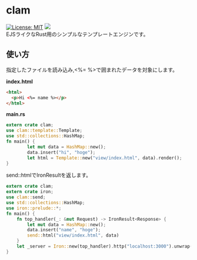 clam
===============
[![License: MIT](https://img.shields.io/badge/License-MIT-yellow.svg)](https://opensource.org/licenses/MIT)
[![](http://meritbadge.herokuapp.com/clam)](https://crates.io/crates/clam)  
EJSライクなRust用のシンプルなテンプレートエンジンです。

## 使い方

指定したファイルを読み込み,<%= %>で囲まれたデータを対象にします。    

**index.html**
```html
<html>
  <p>Hi <%= name %></p>
</html>
```

**main.rs**
```rust
extern crate clam;
use clam::template::Template;
use std::collections::HashMap;
fn main() {
        let mut data = HashMap::new();
        data.insert("hi", "hoge");
        let html = Template::new("view/index.html", data).render();
}
```

send::htmlでIronResult<Response>を返します。 
```rust
extern crate clam;
extern crate iron;
use clam::send;
use std::collections::HashMap;
use iron::prelude::*;
fn main() {
    fn top_handler(_: &mut Request) -> IronResult<Response> {
        let mut data = HashMap::new();
        data.insert("name", "hoge");
        send::html("view/index.html", data)
    }
    let _server = Iron::new(top_handler).http("localhost:3000").unwrap();
}
```
